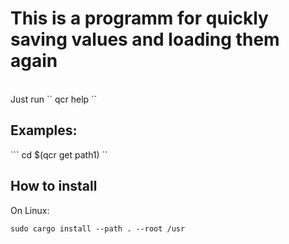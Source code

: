 <h1>This is a programm for quickly saving values and loading them again</h1>
<br />
Just run
``
qcr help
``
<br />
<h2>Examples:</h2>
```
cd $(qcr get path1)
``
<br />
<h2>How to install</h2>
On Linux: 

``
sudo cargo install --path . --root /usr
``



